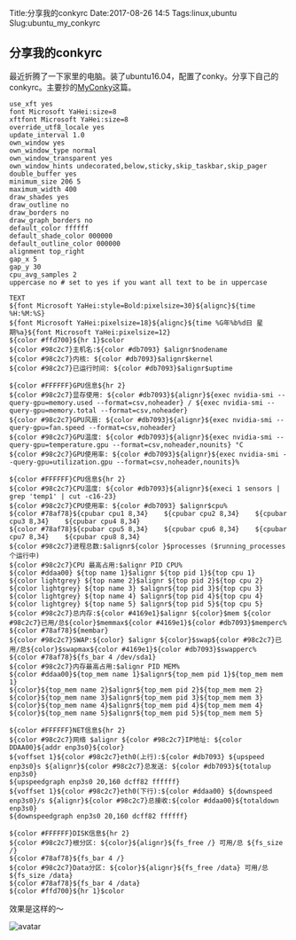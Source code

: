 Title:分享我的conkyrc
Date:2017-08-26 14:5
Tags:linux,ubuntu
Slug:ubuntu_my_conkyrc

分享我的conkyrc
-------------


最近折腾了一下家里的电脑。装了ubuntu16.04，配置了conky。分享下自己的conkyrc。主要抄的[MyConky](http://martinsosic.com/linux/2015/07/06/my-conky.html)这篇。


    use_xft yes
    font Microsoft YaHei:size=8
    xftfont Microsoft YaHei:size=8
    override_utf8_locale yes
    update_interval 1.0
    own_window yes
    own_window_type normal
    own_window_transparent yes
    own_window_hints undecorated,below,sticky,skip_taskbar,skip_pager
    double_buffer yes
    minimum_size 206 5
    maximum_width 400
    draw_shades yes
    draw_outline no
    draw_borders no
    draw_graph_borders no
    default_color ffffff
    default_shade_color 000000
    default_outline_color 000000
    alignment top_right
    gap_x 5
    gap_y 30
    cpu_avg_samples 2
    uppercase no # set to yes if you want all text to be in uppercase

    TEXT
    ${font Microsoft YaHei:style=Bold:pixelsize=30}${alignc}${time %H:%M:%S}
    ${font Microsoft YaHei:pixelsize=18}${alignc}${time %G年%b%d日 星期%a}${font Microsoft YaHei:pixelsize=12}
    ${color #ffd700}${hr 1}$color
    ${color #98c2c7}主机名:${color #db7093} $alignr$nodename
    ${color #98c2c7}内核: ${color #db7093}$alignr$kernel
    ${color #98c2c7}已运行时间: ${color #db7093}$alignr$uptime

    ${color #FFFFFF}GPU信息${hr 2}
    ${color #98c2c7}显存使用: ${color #db7093}${alignr}${exec nvidia-smi --query-gpu=memory.used --format=csv,noheader} / ${exec nvidia-smi --query-gpu=memory.total --format=csv,noheader}
    ${color #98c2c7}GPU风扇: ${color #db7093}${alignr}${exec nvidia-smi --query-gpu=fan.speed --format=csv,noheader}
    ${color #98c2c7}GPU温度: ${color #db7093}${alignr}${exec nvidia-smi --query-gpu=temperature.gpu --format=csv,noheader,nounits} °C
    ${color #98c2c7}GPU使用率: ${color #db7093}${alignr}${exec nvidia-smi --query-gpu=utilization.gpu --format=csv,noheader,nounits}%

    ${color #FFFFFF}CPU信息${hr 2}
    ${color #98c2c7}CPU温度: ${color #db7093}${alignr}${execi 1 sensors | grep 'temp1' | cut -c16-23}
    ${color #98c2c7}CPU使用率: ${color #db7093} $alignr$cpu%
    ${color #78af78}${cpubar cpu1 8,34}    ${cpubar cpu2 8,34}    ${cpubar cpu3 8,34}    ${cpubar cpu4 8,34}
    ${color #78af78}${cpubar cpu5 8,34}    ${cpubar cpu6 8,34}    ${cpubar cpu7 8,34}    ${cpubar cpu8 8,34}
    ${color #98c2c7}进程总数:$alignr${color }$processes ($running_processes 个运行中)
    ${color #98c2c7}CPU 最高占用:$alignr PID CPU%
    ${color #ddaa00} ${top name 1}$alignr ${top pid 1}${top cpu 1}
    ${color lightgrey} ${top name 2}$alignr ${top pid 2}${top cpu 2}
    ${color lightgrey} ${top name 3} $alignr${top pid 3}${top cpu 3}
    ${color lightgrey} ${top name 4} $alignr${top pid 4}${top cpu 4}
    ${color lightgrey} ${top name 5} $alignr${top pid 5}${top cpu 5}
    ${color #98c2c7}总内存:${color #4169e1}$alignr ${color}$mem ${color #98c2c7}已用/总${color}$memmax${color #4169e1}${color #db7093}$memperc%
    ${color #78af78}${membar}
    ${color #98c2c7}SWAP:${color} $alignr ${color}$swap${color #98c2c7}已用/总${color}$swapmax${color #4169e1}${color #db7093}$swapperc%
    ${color #78af78}${fs_bar 4 /dev/sda1}
    ${color #98c2c7}内存最高占用:$alignr PID MEM%
    ${color #ddaa00}${top_mem name 1}$alignr${top_mem pid 1}${top_mem mem 1}
    ${color}${top_mem name 2}$alignr${top_mem pid 2}${top_mem mem 2}
    ${color}${top_mem name 3}$alignr${top_mem pid 3}${top_mem mem 3}
    ${color}${top_mem name 4}$alignr${top_mem pid 4}${top_mem mem 4}
    ${color}${top_mem name 5}$alignr${top_mem pid 5}${top_mem mem 5}

    ${color #FFFFFF}NET信息${hr 2}
    ${color #98c2c7}网络 $alignr ${color #98c2c7}IP地址: ${color DDAA00}${addr enp3s0}${color}
    ${voffset 1}${color #98c2c7}eth0(上行):${color #db7093} ${upspeed enp3s0}s ${alignr}${color #98c2c7}总发送: ${color #db7093}${totalup enp3s0}
    ${upspeedgraph enp3s0 20,160 dcff82 ffffff}
    ${voffset 1}${color #98c2c7}eth0(下行):${color #ddaa00} ${downspeed enp3s0}/s ${alignr}${color #98c2c7}总接收:${color #ddaa00}${totaldown enp3s0}
    ${downspeedgraph enp3s0 20,160 dcff82 ffffff}

    ${color #FFFFFF}DISK信息${hr 2}
    ${color #98c2c7}根分区: ${color}${alignr}${fs_free /} 可用/总 ${fs_size /}
    ${color #78af78}${fs_bar 4 /}
    ${color #98c2c7}Data分区: ${color}${alignr}${fs_free /data} 可用/总 ${fs_size /data}
    ${color #78af78}${fs_bar 4 /data}
    ${color #ffd700}${hr 1}$color


效果是这样的～

![avatar](/static/img/ubuntu_desktop.png)